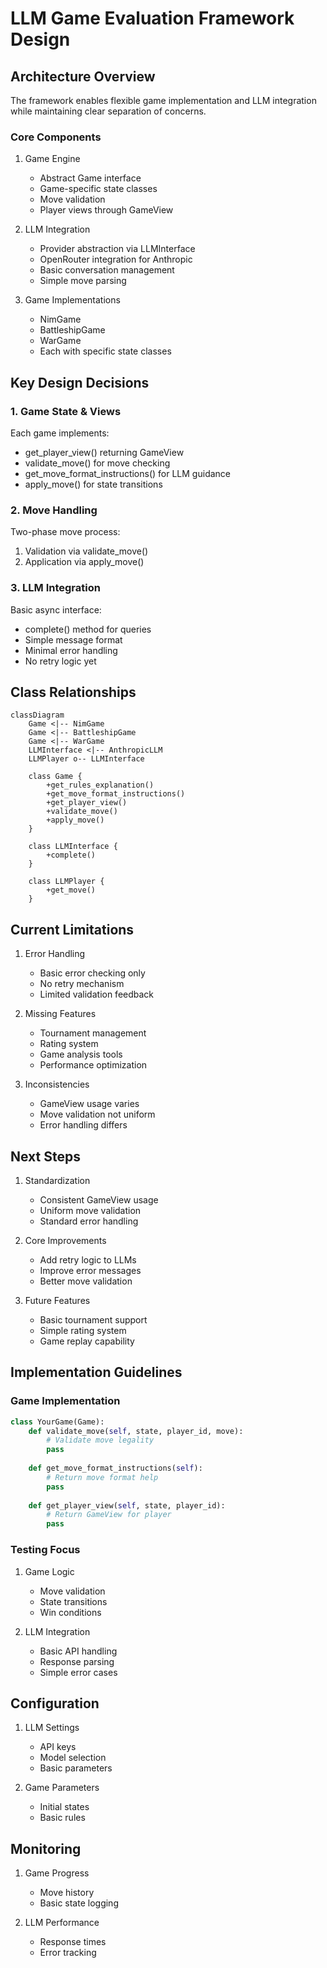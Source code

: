 # LLM Game Evaluation Framework Design

## Architecture Overview

The framework enables flexible game implementation and LLM integration while maintaining clear separation of concerns.

### Core Components

1. Game Engine
   - Abstract Game interface
   - Game-specific state classes
   - Move validation
   - Player views through GameView

2. LLM Integration
   - Provider abstraction via LLMInterface
   - OpenRouter integration for Anthropic
   - Basic conversation management
   - Simple move parsing

3. Game Implementations
   - NimGame
   - BattleshipGame 
   - WarGame
   - Each with specific state classes

## Key Design Decisions

### 1. Game State & Views

Each game implements:
- get_player_view() returning GameView
- validate_move() for move checking
- get_move_format_instructions() for LLM guidance
- apply_move() for state transitions

### 2. Move Handling

Two-phase move process:
1. Validation via validate_move()
2. Application via apply_move()

### 3. LLM Integration

Basic async interface:
- complete() method for queries
- Simple message format
- Minimal error handling
- No retry logic yet

## Class Relationships

```mermaid
classDiagram
    Game <|-- NimGame
    Game <|-- BattleshipGame
    Game <|-- WarGame
    LLMInterface <|-- AnthropicLLM
    LLMPlayer o-- LLMInterface

    class Game {
        +get_rules_explanation()
        +get_move_format_instructions()
        +get_player_view()
        +validate_move()
        +apply_move()
    }

    class LLMInterface {
        +complete()
    }

    class LLMPlayer {
        +get_move()
    }
```

## Current Limitations

1. Error Handling
   - Basic error checking only
   - No retry mechanism
   - Limited validation feedback

2. Missing Features
   - Tournament management
   - Rating system
   - Game analysis tools
   - Performance optimization

3. Inconsistencies
   - GameView usage varies
   - Move validation not uniform
   - Error handling differs

## Next Steps

1. Standardization
   - Consistent GameView usage
   - Uniform move validation
   - Standard error handling

2. Core Improvements
   - Add retry logic to LLMs
   - Improve error messages
   - Better move validation

3. Future Features
   - Basic tournament support
   - Simple rating system
   - Game replay capability

## Implementation Guidelines

### Game Implementation

```python
class YourGame(Game):
    def validate_move(self, state, player_id, move):
        # Validate move legality
        pass
        
    def get_move_format_instructions(self):
        # Return move format help
        pass
        
    def get_player_view(self, state, player_id):
        # Return GameView for player
        pass
```

### Testing Focus

1. Game Logic
   - Move validation
   - State transitions
   - Win conditions

2. LLM Integration
   - Basic API handling
   - Response parsing
   - Simple error cases

## Configuration

1. LLM Settings
   - API keys
   - Model selection
   - Basic parameters

2. Game Parameters
   - Initial states
   - Basic rules

## Monitoring

1. Game Progress
   - Move history
   - Basic state logging

2. LLM Performance
   - Response times
   - Error tracking
